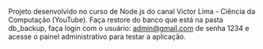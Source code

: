 Projeto desenvolvido no curso de Node.js do canal Victor Lima - Ciência da Computação (YouTube). 
Faça restore do banco que está na pasta db_backup, faça login com o usuário: admin@gmail.com de 
senha 1234 e acesse o painel administrativo para testar a aplicação.
